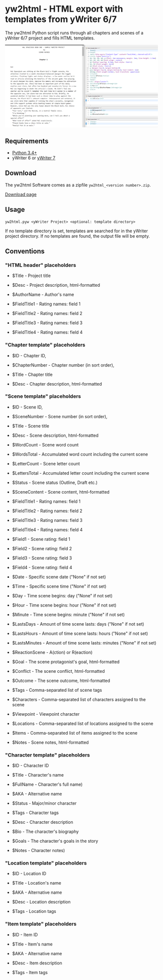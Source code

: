 # yw2html - HTML export with templates from yWriter 6/7

The yw2html Python script runs through all chapters and scenes of a yWriter 6/7 project and fills HTML templates.

![Screenshot: Example](https://raw.githubusercontent.com/peter88213/yw2html/master/docs/Screenshots/manuscript.png)

## Requirements

* [Python 3.4+](https://www.python.org)
* yWriter 6 or [yWriter 7](http://spacejock.com/yWriter7.html)

## Download

The yw2html Software comes as a zipfile `yw2html_<version number>.zip`. 

[Download page](https://github.com/peter88213/yw2html/releases/latest)


## Usage

`yw2html.pyw <yWriter Project> <optional: template directory>`

If no template directory is set, templates are searched for in the yWriter project directory.
If no templates are found, the output file will be empty.

## Conventions

### "HTML header" placeholders

* $Title - Project title
* $Desc - Project description, html-formatted
* $AuthorName - Author's name


* $FieldTitle1 - Rating names: field 1
* $FieldTitle2 - Rating names: field 2
* $FieldTitle3 - Rating names: field 3
* $FieldTitle4 - Rating names: field 4

### "Chapter template" placeholders

* $ID - Chapter ID,
* $ChapterNumber - Chapter number (in sort order),


* $Title - Chapter title
* $Desc - Chapter description, html-formatted

### "Scene template" placeholders

* $ID - Scene ID,
* $SceneNumber - Scene number (in sort order),


* $Title - Scene title
* $Desc - Scene description, html-formatted


* $WordCount - Scene word count
* $WordsTotal - Accumulated word count including the current scene
* $LetterCount - Scene letter count
* $LettersTotal - Accumulated letter count including the current scene


* $Status - Scene status (Outline, Draft etc.)
* $SceneContent - Scene content, html-formatted


* $FieldTitle1 - Rating names: field 1
* $FieldTitle2 - Rating names: field 2
* $FieldTitle3 - Rating names: field 3
* $FieldTitle4 - Rating names: field 4
* $Field1 - Scene rating: field 1
* $Field2 - Scene rating: field 2
* $Field3 - Scene rating: field 3
* $Field4 - Scene rating: field 4


* $Date - Specific scene date ("None" if not set)
* $Time - Specific scene time ("None" if not set)
* $Day - Time scene begins: day ("None" if not set)
* $Hour - Time scene begins: hour ("None" if not set)
* $Minute - Time scene begins: minute ("None" if not set)
* $LastsDays - Amount of time scene lasts: days ("None" if not set)
* $LastsHours - Amount of time scene lasts: hours ("None" if not set)
* $LastsMinutes - Amount of time scene lasts: minutes ("None" if not set)


* $ReactionScene - A(ction) or R(eaction)
* $Goal - The scene protagonist's goal, html-formatted
* $Conflict - The scene conflict, html-formatted
* $Outcome - The scene outcome, html-formatted
* $Tags - Comma-separated list of scene tags


* $Characters - Comma-separated list of characters assigned to the scene
* $Viewpoint - Viewpoint character
* $Locations - Comma-separated list of locations assigned to the scene
* $Items - Comma-separated list of items assigned to the scene


* $Notes - Scene notes, html-formatted


### "Character template" placeholders

* $ID - Character ID


* $Title - Character's name
* $FullName - Character's full name)
* $AKA - Alternative name


* $Status - Major/minor character
* $Tags - Character tags


* $Desc - Character description
* $Bio - The character's biography
* $Goals - The character's goals in the story
* $Notes - Character notes)


### "Location template" placeholders

* $ID - Location ID


* $Title - Location's name
* $AKA - Alternative name
* $Desc - Location description
* $Tags - Location tags


### "Item template" placeholders

* $ID - Item ID


* $Title - Item's name
* $AKA - Alternative name
* $Desc - Item description
* $Tags - Item tags



